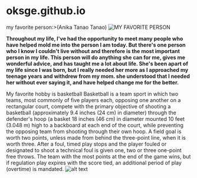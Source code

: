 # oksge.github.io
my favorite person:>(Anika Tanao Tanao)
![MY FAVORITE PERSON](https://scontent.fceb6-1.fna.fbcdn.net/v/t1.15752-9/314448527_3286655114987018_1866824479491634365_n.jpg?_nc_cat=101&ccb=1-7&_nc_sid=ae9488&_nc_eui2=AeFZ22izEV8p55BvTtXowx49R3cBswS3gylHdwGzBLeDKTzmdKVSaV92lbcAAeHwH7dO4Dwd8hlLEiYSaCDULcxg&_nc_ohc=aUdVYsVhlXEAX_rwNmf&_nc_ht=scontent.fceb6-1.fna&oh=03_AdQROZCdOs7dIZlGGc9gIAafoNs6WvnNtpE7QTRx2EyTvw&oe=639E4E0B)


**Throughout my life, I've had the opportunity to meet many people who have helped mold me into the person I am today. But there's one person who I know I couldn't live without and therefore is the most important person in my life. This person will do anything she can for me, gives me wonderful advice, and has taught me a lot about life.  She's been apart of my life since I was born, but I really needed her more as I approached my teenage years and withdrew from my mom. she understood that I needed her without ever saying it, and have helped change me for the better.**


My favorite hobby is basketball Basketball is a team sport in which two teams, most commonly of five players each, opposing one another on a rectangular court, compete with the primary objective of shooting a basketball (approximately 9.4 inches (24 cm) in diameter) through the defender's hoop (a basket 18 inches (46 cm) in diameter mounted 10 feet (3.048 m) high to a backboard at each end of the court, while preventing the opposing team from shooting through their own hoop. A field goal is worth two points, unless made from behind the three-point line, when it is worth three. After a foul, timed play stops and the player fouled or designated to shoot a technical foul is given one, two or three one-point free throws. The team with the most points at the end of the game wins, but if regulation play expires with the score tied, an additional period of play (overtime) is mandated.
![alt text](https://images.sidearmdev.com/resize?url=https://s3.amazonaws.com/gopsusports.com/images/2021/11/1/Ball_Basket_A_21_NWU_MS_11902_71.jpg&width=1416&height=&type=jpeg&gravity=&quality=80)
